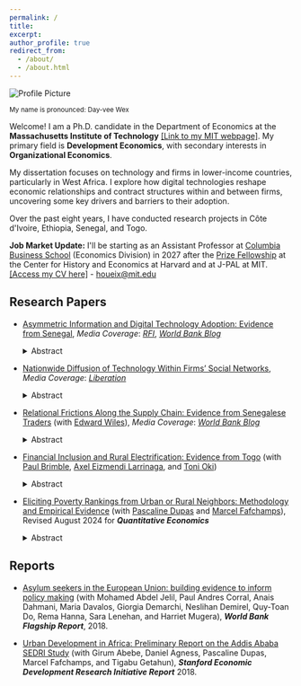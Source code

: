 ```yaml
---
permalink: /
title: 
excerpt: 
author_profile: true
redirect_from: 
  - /about/
  - /about.html
---
```


<div class="profile-container">
  <div class="profile-picture">
    <img src="https://github.com/houeix/houeix.github.io/blob/master/images/profile_dh_v2.jpg?raw=true" alt="Profile Picture"/>
    <p class="pronunciation"><small>My name is pronounced: Day-vee Wex</small></p> 
  </div>
  <div class="profile-text">
    <p>Welcome! I am a Ph.D. candidate in the Department of Economics at the <strong>Massachusetts Institute of Technology</strong> <a href="https://economics.mit.edu/people/phd-students/deivy-houeix">[Link to my MIT webpage]</a>. My primary field is <strong>Development Economics</strong>, with secondary interests in <strong>Organizational Economics</strong>. </p>
      <p>My dissertation focuses on technology and firms in lower-income countries, particularly in West Africa. I explore how digital technologies reshape economic relationships and contract structures within and between firms, uncovering some key drivers and barriers to their adoption. </p>
    <p>Over the past eight years, I have conducted research projects in Côte d'Ivoire, Ethiopia, Senegal, and Togo. </p>
  </div>
</div>

<div class="profile-info">
   <strong>Job Market Update:</strong> I'll be starting as an Assistant Professor at <a href="https://business.columbia.edu/faculty/divisions/economics/people">Columbia Business School</a> (Economics Division) in 2027 after the <a href="https://histecon.fas.harvard.edu/ehppf/index.html">Prize Fellowship</a> at the Center for History and Economics at Harvard and at J-PAL at MIT.<br>
  <a href="https://deivyhoueix.com/files/DeivyHoueix_CV_July25.pdf">[Access my CV here]</a> - 
  <a href="mailto:houeix@mit.edu">houeix@mit.edu</a>
</div>


## Research Papers

- <a href="https://deivyhoueix.com/files/jmp_houeix.pdf">Asymmetric Information and Digital Technology Adoption: Evidence from Senegal</a>, _Media Coverage_: <a href="https://www.rfi.fr/fr/podcasts/afrique-économie/20230222-à-dakar-le-paiement-mobile-facilite-les-transactions-et-améliore-les-revenus-des-taxis">_RFI_</a>, <a href="https://blogs.worldbank.org/en/impactevaluations/unlocking-digital-potential--the-double-edged-sword-of-observabi">_World Bank Blog_</a>
   <details>
        <summary>Abstract</summary> 
        <div class="abstract-content">
            <p>Digital technologies have the potential to increase firm productivity. However, they often come bundled with data observability, which can be a double-edged sword. Observability reduces information frictions and can increase efficiency, but some agents may lose their informational rent and thus resist adoption. I explore this trade-off between observability and adoption through two field experiments conducted over nearly two years. These experiments, guided by contract theory, introduce digital payments to the Senegalese taxi industry in partnership with the country's largest payment company. In the first experiment, I randomize access to digital payments for drivers (employees) and transaction observability to taxi owners (employers). I find that digital payments reduce drivers' cash-related costs by about half but also serve as effective monitoring tools for taxi owners. Transaction observability substantially increases driver effort, contract efficiency, and the duration of owner-driver relationships. However, 50% of drivers—primarily the worst-performing and poorest—decline to adopt digital payments when transactions are observable. The second experiment shows that the adoption rate doubles when drivers are assured that owners will not be able to observe their transactions. I develop a theoretical framework and use the experimental variations to estimate the welfare impacts of policy counterfactuals. I show that removing transaction observability would maintain moral hazard problems but broaden adoption and thus increase overall welfare—an approach ultimately implemented by the payment company. These findings highlight the crucial role of information embedded in digital technologies, as it magnifies gains for adopting firms but can deter initial adoption.</p>
        </div>
    </details>

- <a href="[https://deivyhoueix.com/files/TechnologyDiffusionNetwork.pdf">Nationwide Diffusion of Technology Within Firms’ Social Networks</a>, _Media Coverage_: <a href="https://www.liberation.fr/international/afrique/senegal-wave-le-pingouin-qui-bouleverse-le-secteur-du-paiement-mobile-20230304_RVTXWHCGSBB5XNDNKLNP5SCSVQ/?utm_medium=Social&utm_source=Twitter&xtor=CS7-51-#Echobox=1677936658-1">_Liberation_</a>
   <details>
        <summary>Abstract</summary> 
        <div class="abstract-content">
            <p>I conduct a randomized experiment to study the nationwide technology diffusion of a new digital payment technology in Senegal. By leveraging two novel sources of network data—mobile money transactions and anonymized phone contact directories covering the near universe of the adult population in Senegal—I causally identify three sets of adoption spillovers from taxi firms randomized to receive early access to the technology: intra-industry among taxi firms; inter-industry between taxi drivers and other small businesses; and inter-regional spillovers from the capital city to businesses in other urban centers. I show that spillovers go beyond strategic complementarities, reflecting social learning within firms' social networks, driven by social ties and remote interactions.</p>
        </div>
    </details>
    

- <a href="https://edwardwiles.github.io/storage/papers/senegal_traders.pdf">Relational Frictions Along the Supply Chain: Evidence from Senegalese Traders</a> (with <a href="https://www.edward-wiles.com">Edward Wiles</a>), _Media Coverage_: <a href="https://blogs.worldbank.org/en/impactevaluations/can-social-media-alleviate-search-and-trust-frictions-in-interna">_World Bank Blog_</a>
   <details>
        <summary>Abstract</summary> 
        <div class="abstract-content">
            <p>Search and trust frictions have historically made it hard for small firms in lower-income countries to buy inputs from foreign markets. The growth in smartphone ownership and social media usage has the potential to alleviate these barriers. Informed by a dynamic model of relational contracting, we run a field experiment leveraging these technological tools to provide exogenous variation in (1) search frictions and (2) trust frictions (adverse selection and moral hazard) in a large international import market. In our search treatment, we connect a randomly selected 80% of 1,862 small garment firms in Senegal to new suppliers in Turkey. We then cross-randomize two trust treatments that provide additional information about the types (adverse selection) and incentives (moral hazard) of these new suppliers. Alleviating search frictions is sufficient to increase access to foreign markets: in all treated groups, firms are 26% more likely to have the varieties a mystery shopper requests and the goods sold are 30% more likely to be high quality. However, the trust treatments are necessary for longer-term impact: using both transaction-level mobile payments data and a follow-up survey, we show that these groups are significantly more likely to develop the connections into relationships that persist beyond the study. These new relationships lead to increases in medium-run profit and sales. Finally, we use the treatment effects to estimate the model and evaluate counterfactuals where we set various combinations of the frictions to zero, finding that the largest gains come from eliminating adverse selection.</p>
        </div>
    </details>

- <a href="https://drive.google.com/file/d/148ZYYqffILOZ7Gtk_sbRpWFco6Qxj761/view?usp=sharing">Financial Inclusion and Rural Electrification: Evidence from Togo</a> (with <a href="https://pbrimble.github.io">Paul Brimble</a>, <a href="https://mbrg.bsg.ox.ac.uk/person/axel-eizmendi-larrinaga">Axel Eizmendi Larrinaga</a>, and <a href="https://www.hks.harvard.edu/centers/cid/about-cid/people/phd-affiliates/toni-oki">Toni Oki</a>)
   <details>
        <summary>Abstract</summary> 
        <div class="abstract-content">
            <p>Most people in sub-Saharan Africa still lack access to electricity, despite rural electrification being a policy priority. We provide evidence that high transaction costs, particularly transportation expenses to access mobile money agents for bill payments, are a key friction for rural households.  In rural Togo, these costs account for 28% of solar electricity-related expenditures, rising to 43% in more remote areas. To assess the impact of transaction costs on policy outcomes, we analyze the staggered rollout of two nationwide policies in Togo in 2019: a solar home system subsidy and an expansion of mobile money agents. The subsidy, which nearly halves electricity prices, more than doubles adoption rates. However, the effects vary significantly: households with lower transaction costs—those with direct access to mobile money agents—adopt at much higher rates and decrease the number of payments they make in response to the price reduction. The mobile money agent expansion led to nearly a threefold increase in adoption, an effect similar to that of the subsidy. By reducing transaction costs, these policies enable bulk purchases and lessen the need for frequent payments. Our findings highlight the complementary roles of subsidies and financial inclusion in improving rural electrification and access to essential services.</p>
        </div>
    </details>
    
- <a href="https://houeix.github.io/files/PovertyRanking_paper_2408.pdf">Eliciting Poverty Rankings from Urban or Rural Neighbors: Methodology and Empirical Evidence</a> (with <a href="https://sites.google.com/view/pascaline-dupas/home">Pascaline Dupas</a> and <a href="https://web.stanford.edu/~fafchamp/">Marcel Fafchamps</a>), Revised August 2024 for ***Quantitative Economics***
   <details>
        <summary>Abstract</summary> 
        <div class="abstract-content">
            <p>We introduce a novel approach for eliciting relative poverty rankings that aggregates partial orderings reported independently by multiple neighbors. We first identify the conditions under which the method recovers more accurate rankings than the commonly used Borda count method. We then apply the method to secondary data from rural Indonesia and to original data from urban Cote d’Ivoire. We find that the aggregation method works as well as Borda count in the rural setting but, in the urban setting, reconstructed rankings from both the pairwise and Borda count methods are often incomplete and sometimes contain ties. This disparity suggests that eliciting poverty rankings by aggregating rankings from neighbors may be more difficult in urban settings. We also confirm earlier research showing that poverty rankings elicited from neighbors are correlated with measures of poverty obtained from survey data, albeit not strongly. Our original methodology can be applied to many situations in which individuals with incomplete information can only produce a partial ranking of alternatives.</p>
        </div>
    </details>

  
## Reports
- [Asylum seekers in the European Union: building evidence to inform policy making](http://documents.worldbank.org/curated/en/832501530296269142/Asylum-seekers-in-the-European-Union-building-evidence-to-inform-policy-making) (with Mohamed Abdel Jelil, Paul Andres Corral, Anais Dahmani, Maria Davalos, Giorgia Demarchi, Neslihan Demirel, Quy-Toan Do, Rema Hanna, Sara Lenehan, and Harriet Mugera), ***World Bank Flagship Report***, 2018.

- [Urban Development in Africa: Preliminary Report on the Addis Ababa SEDRI Study](http://fsi-live.s3.us-west-1.amazonaws.com/s3fs-public/audri_addis.pdf) (with Girum Abebe, Daniel Agness, Pascaline Dupas, Marcel Fafchamps, and Tigabu Getahun), ***Stanford Economic Development Research Initiative Report*** 2018.



